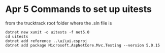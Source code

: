 Apr 5 Commands to set up uitests
================================

from the trucktrack root folder where the .sln file is

```shell
dotnet new xunit -o uitests -f net5.0 
cd uitests
dotnet add reference ..\ui\ui.csproj
dotnet add package Microsoft.AspNetCore.Mvc.Testing --version 5.0.15

```
